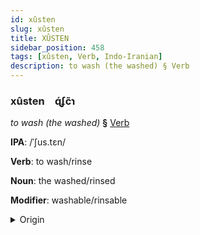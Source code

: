 ```yaml
---
id: xûsten
slug: xûsten
title: XÛSTEN
sidebar_position: 458
tags: [xûsten, Verb, Indo-Iranian]
description: to wash (the washed) § Verb
---
```


### xûsten&emsp;<span kind="abugida">ɋ́ʄc̃ɿ</span>

*to wash (the washed)* **§** [Verb](../../tags/Verb)

**IPA**: /ˈʃus.tɛn/

**Verb**: to wash/rinse

**Noun**: the washed/rinsed

**Modifier**: washable/rinsable

<details>
    <summary>Origin</summary>
    Persian ⁧شُستَن⁩ šostan [ʃʊs.t̪ʰǽn]<br/>
    <em>Indo-Iranian Language Family</em>
</details>